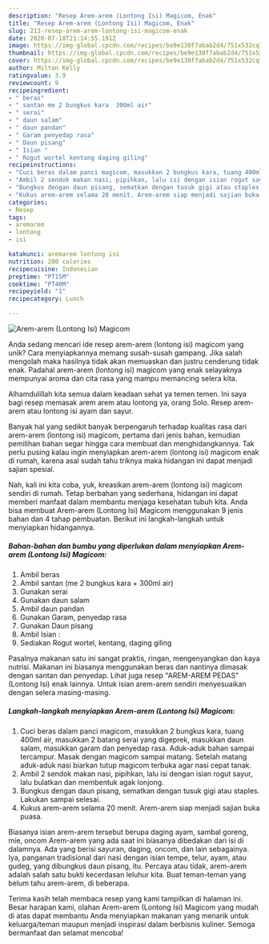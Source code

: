 ```yaml
---
description: "Resep Arem-arem (Lontong Isi) Magicom, Enak"
title: "Resep Arem-arem (Lontong Isi) Magicom, Enak"
slug: 213-resep-arem-arem-lontong-isi-magicom-enak
date: 2020-07-18T21:14:55.191Z
image: https://img-global.cpcdn.com/recipes/be9e130f7abab2d4/751x532cq70/arem-arem-lontong-isi-magicom-foto-resep-utama.jpg
thumbnail: https://img-global.cpcdn.com/recipes/be9e130f7abab2d4/751x532cq70/arem-arem-lontong-isi-magicom-foto-resep-utama.jpg
cover: https://img-global.cpcdn.com/recipes/be9e130f7abab2d4/751x532cq70/arem-arem-lontong-isi-magicom-foto-resep-utama.jpg
author: Milton Kelly
ratingvalue: 3.9
reviewcount: 9
recipeingredient:
- " beras"
- " santan me 2 bungkus kara  300ml air"
- " serai"
- " daun salam"
- " daun pandan"
- " Garam penyedap rasa"
- " Daun pisang"
- " Isian "
- " Rogut wortel kentang daging giling"
recipeinstructions:
- "Cuci beras dalam panci magicom, masukkan 2 bungkus kara, tuang 400ml air, masukkan 2 batang serai yang digeprek, masukkan daun salam, masukkan garam dan penyedap rasa. Aduk-aduk bahan sampai tercampur. Masak dengan magicom sampai matang. Setelah matang aduk-aduk nasi biarkan tutup magicom terbuka agar nasi cepat tanak."
- "Ambil 2 sendok makan nasi, pipihkan, lalu isi dengan isian rogut sayur, lalu bulatkan dan membentuk agak lonjong."
- "Bungkus dengan daun pisang, sematkan dengan tusuk gigi atau staples. Lakukan sampai selesai."
- "Kukus arem-arem selama 20 menit. Arem-arem siap menjadi sajian buka puasa."
categories:
- Resep
tags:
- aremarem
- lontong
- isi

katakunci: aremarem lontong isi 
nutrition: 280 calories
recipecuisine: Indonesian
preptime: "PT15M"
cooktime: "PT40M"
recipeyield: "1"
recipecategory: Lunch

---
```



![Arem-arem (Lontong Isi) Magicom](https://img-global.cpcdn.com/recipes/be9e130f7abab2d4/751x532cq70/arem-arem-lontong-isi-magicom-foto-resep-utama.jpg)

Anda sedang mencari ide resep arem-arem (lontong isi) magicom yang unik? Cara menyiapkannya memang susah-susah gampang. Jika salah mengolah maka hasilnya tidak akan memuaskan dan justru cenderung tidak enak. Padahal arem-arem (lontong isi) magicom yang enak selayaknya mempunyai aroma dan cita rasa yang mampu memancing selera kita.

Alhamdulillah kita semua dalam keadaan sehat ya temen temen. Ini saya bagi resep memasak arem arem atau lontong ya, orang Solo. Resep arem-arem atau lontong isi ayam dan sayur.

Banyak hal yang sedikit banyak berpengaruh terhadap kualitas rasa dari arem-arem (lontong isi) magicom, pertama dari jenis bahan, kemudian pemilihan bahan segar hingga cara membuat dan menghidangkannya. Tak perlu pusing kalau ingin menyiapkan arem-arem (lontong isi) magicom enak di rumah, karena asal sudah tahu triknya maka hidangan ini dapat menjadi sajian spesial.


Nah, kali ini kita coba, yuk, kreasikan arem-arem (lontong isi) magicom sendiri di rumah. Tetap berbahan yang sederhana, hidangan ini dapat memberi manfaat dalam membantu menjaga kesehatan tubuh kita. Anda bisa membuat Arem-arem (Lontong Isi) Magicom menggunakan 9 jenis bahan dan 4 tahap pembuatan. Berikut ini langkah-langkah untuk menyiapkan hidangannya.

<!--inarticleads1-->

##### Bahan-bahan dan bumbu yang diperlukan dalam menyiapkan Arem-arem (Lontong Isi) Magicom:

1. Ambil  beras
1. Ambil  santan (me 2 bungkus kara + 300ml air)
1. Gunakan  serai
1. Gunakan  daun salam
1. Ambil  daun pandan
1. Gunakan  Garam, penyedap rasa
1. Gunakan  Daun pisang
1. Ambil  Isian :
1. Sediakan  Rogut wortel, kentang, daging giling


Pasalnya makanan satu ini sangat praktis, ringan, mengenyangkan dan kaya nutrisi. Makanan ini biasanya menggunakan beras dan nantinya dimasak dengan santan dan penyedap. Lihat juga resep &#34;AREM-AREM PEDAS&#34; (Lontong Isi) enak lainnya. Untuk isian arem-arem sendiri menyesuaikan dengan selera masing-masing. 

<!--inarticleads2-->

##### Langkah-langkah menyiapkan Arem-arem (Lontong Isi) Magicom:

1. Cuci beras dalam panci magicom, masukkan 2 bungkus kara, tuang 400ml air, masukkan 2 batang serai yang digeprek, masukkan daun salam, masukkan garam dan penyedap rasa. Aduk-aduk bahan sampai tercampur. Masak dengan magicom sampai matang. Setelah matang aduk-aduk nasi biarkan tutup magicom terbuka agar nasi cepat tanak.
1. Ambil 2 sendok makan nasi, pipihkan, lalu isi dengan isian rogut sayur, lalu bulatkan dan membentuk agak lonjong.
1. Bungkus dengan daun pisang, sematkan dengan tusuk gigi atau staples. Lakukan sampai selesai.
1. Kukus arem-arem selama 20 menit. Arem-arem siap menjadi sajian buka puasa.


Biasanya isian arem-arem tersebut berupa daging ayam, sambal goreng, mie, oncom Arem-arem yang ada saat ini biasanya dibedakan dari isi di dalamnya. Ada yang berisi sayuran, daging, oncom, dan lain sebagainya. Iya, panganan tradisional dari nasi dengan isian tempe, telur, ayam, atau gudeg, yang dibungkus daun pisang, itu. Percaya atau tidak, arem-arem adalah salah satu bukti kecerdasan leluhur kita. Buat teman-teman yang belum tahu arem-arem, di beberapa. 

Terima kasih telah membaca resep yang kami tampilkan di halaman ini. Besar harapan kami, olahan Arem-arem (Lontong Isi) Magicom yang mudah di atas dapat membantu Anda menyiapkan makanan yang menarik untuk keluarga/teman maupun menjadi inspirasi dalam berbisnis kuliner. Semoga bermanfaat dan selamat mencoba!
